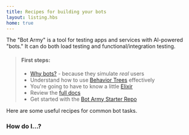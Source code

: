 ```yaml
---
title: Recipes for building your bots
layout: listing.hbs
home: true
---
```


The "Bot Army" is a tool for testing apps and services with AI-powered "bots." It
can do both load testing and functional/integration testing.

> #### First steps:
>
> - [Why bots?](why-bots) - because they simulate _real_ users
> - Understand how to use [Behavior Trees](why-behavior-trees) effectively
> - You're going to have to know a little [Elixir](https://learnxinyminutes.com/docs/elixir/)
> - Review the [full docs](https://git.corp.adobe.com/pages/BotTestingFramework/bot_army/readme.html)
> - Get started with the [Bot Army Starter Repo](https://git.corp.adobe.com/BotTestingFramework/starter_template)

Here are some useful recipes for common bot tasks.

### How do I...?
